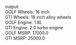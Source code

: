 output:  
GOLF Wheels: 16 inch  
GTI Wheels: 18 inch alloy wheels  
GOLF Engine: 1.8L  
GTI Engine: 2.0 turbo engine  
GOLF MSRP: 17000.0  
GTI MSRP: 25000.0  
